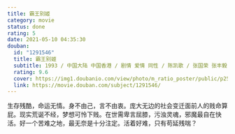 ```yaml
---
title: 霸王别姬
category: movie
status: done
rating: 5
date: 2021-05-10 04:35:30
douban:
  id: "1291546"
  title: 霸王别姬
  subtitle: 1993 / 中国大陆 中国香港 / 剧情 爱情 同性 / 陈凯歌 / 张国荣 张丰毅
  rating: 9.6
  cover: https://img1.doubanio.com/view/photo/m_ratio_poster/public/p2561716440.jpg
  link: https://movie.douban.com/subject/1291546/
---
```


生存残酷，命运无情。身不由己，言不由衷。庞大无边的社会变迁面前人的贱命算屁。现实荒诞不经，梦想可怜下贱。在世需卑言屈膝，污浊灵魂，邪魔最自在快活。好一个苦难之地，最无奈是十分注定。活着好难，只有苟延残喘？